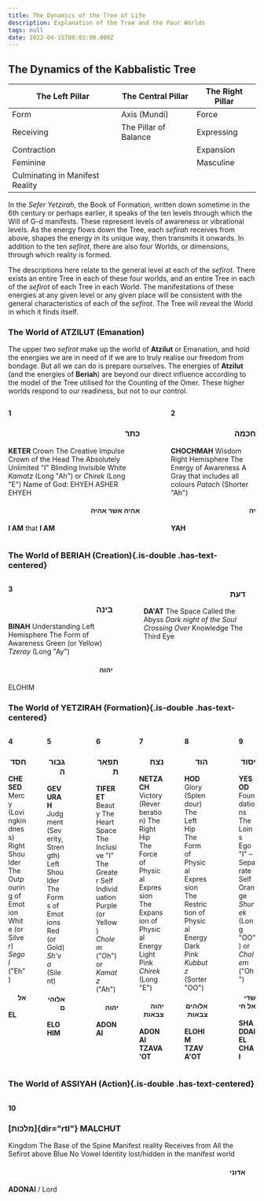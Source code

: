 ```yaml
---
title: The Dynamics of the Tree of Life
description: Explanation of the Tree and the Four Worlds
tags: null
date: 2022-04-15T00:03:00.000Z
---
```


## The Dynamics of the Kabbalistic Tree

| The Left Pillar                 | The Central Pillar    | The Right Pillar |
| ------------------------------- | --------------------- | ---------------- |
| Form                            | Axis (Mundi)          | Force            |
| Receiving                       | The Pillar of Balance | Expressing       |
| Contraction                     |                       | Expansion        |
| Feminine                        |                       | Masculine        |
| Culminating in Manifest Reality |

In the _Sefer Yetzirah_, the Book of Formation, written down sometime in the 6th century or perhaps earlier, it speaks of the ten levels through which the Will of G-d manifests. These represent levels of awareness or vibrational levels. As the energy flows down the Tree, each _sefirah_ receives from above, shapes the energy in its unique way, then transmits it onwards. In addition to the ten _sefirot_, there are also four Worlds, or dimensions, through which reality is formed.

The descriptions here relate to the general level at each of the _sefirot_. There exists an entire Tree in each of these four worlds, and an entire Tree in each of the _sefirot_ of each Tree in each World. The manifestations of these energies at any given level or any given place will be consistent with the general characteristics of each of the _sefirot_. The Tree will reveal the World in which it finds itself.

<h3 class="is-double has-text-centered">The World of ATZILUT (Emanation)</h3>

The upper two _sefirot_ make up the world of **Atzilut** or Emanation, and hold the energies we are in need of if we are to truly realise our freedom from bondage. But all we can do is prepare ourselves. The energies of **Atzilut** (and the energies of **Beriah**) are beyond our direct influence according to the model of the Tree utilised for the Counting of the Omer. These higher worlds respond to our readiness, but not to our control.

<div class="columns is-multiline">
<div class="column is-offset-one-third is-one-third has-text-centered">

**1**

<h3 dir="rtl">כתר</h3>

**KETER**
Crown
The Creative Impulse
Crown of the Head
The Absolutely Unlimited "I"
Blinding Invisible White
_Kamatz_ (Long "Ah") or _Chirek_ (Long "E")
Name of God: EHYEH ASHER EHYEH
<h4 dir="rtl">אהיה אשר אהיה</h4>

**I AM** that **I AM**
</div>
<div class="column">
</div>

---

<div class="column is-offset-two-thirds has-text-right">

**2**

<h3 dir="rtl">חכמה</h3>

**CHOCHMAH**
Wisdom
Right Hemisphere
The Energy of Awareness
A Gray that includes all colours
_Patach_ (Shorter "Ah")
<h4 dir="rtl">יה</h4>

**YAH**

</div>
</div>

### The World of BERIAH (Creation){.is-double .has-text-centered}

<div class="columns is-multiline">
<div class="column is-one-third has-text-left">

**3**

<h3 dir="rtl">בינה</h3>

**BINAH**
Understanding
Left Hemisphere
The Form of Awareness
Green (or Yellow)
_Tzeray_ (Long "Ay")
<h4 dir="rtl">יהוה</h4>
ELOHIM

</div>
<div class="column">
</div>

---
<div class="column is-offset-one-third has-text-centered">

<h3 dir="rtl">דעת</h3>

**DA'AT**
The Space Called the Abyss
_Dark night of the Soul_
_Crossing Over_
Knowledge
The Third Eye

</div>
<div class="column"></div>
</div>

### The World of YETZIRAH (Formation){.is-double .has-text-centered}

<div class="columns is-multiline">
<div class="column is-offset-two-thirds has-text-right">

**4**

<h3 dir="rtl">חסד</h3>

**CHESED**
Mercy (Lovingkindness)
Right Shoulder
The Outpouring of Emotion
White (or Silver)
_Segol_ ("Eh")
<h4 dir="rtl">אל</h4>

**EL**

</div>

---

<div class="column is-one-third has-text-left">

**5**
<h3 dir="rtl">גבורה</h3>

**GEVURAH**
Judgment (Severity, Strength)
Left Shoulder
The Forms of Emotions
Red (or Gold)
_Sh'va_ (Silent)
<h4 dir="rtl">אלוהים</h4>

**ELOHIM**

</div>
<div class="column"></div>

---

<div class="column is-offset-one-third is-one-third has-text-centered">

**6**

<h3 dir="rtl">תפארת</h3>

**TIFERET**
Beauty
The Heart Space
The Inclusive "I"
The Greater Self
Individuation
Purple (or Yellow)
_Cholem_ ("Oh") or _Kamatz_ ("Ah")
<h4 dir="rtl">יהוה</h4>

**ADONAI**

</div>

---

<div class="column is-offset-two-thirds has-text-right">

**7**

<h3 dir="rtl">נצח</h3>

**NETZACH**
Victory (Reverberation)
The Right Hip
The Force of Physical Expression
The Expansion of Physical Energy
Light Pink
_Chirek_ (Long "E")
<h4 dir="rtl">יהוה צבאות</h4>

**ADONAI TZAVA'OT**

</div>

---

<div class="column is-one-third has-text-left">

**8**

<h3 dir="rtl">הוד</h3>

**HOD**
Glory (Splendour)
The Left Hip
The Form of Physical Expression
The Restriction of Physical Energy
Dark Pink
_Kubbutz_ (Sorter "OO")
<h4 dir="rtl">אלוהים צבאות</h4>

**ELOHIM TZAVA'OT**

</div>
<div class="column"></div>

---

<div class="column is-offset-one-third is-one-third has-text-centered">

**9**

<h3 dir="rtl">יסוד</h3>

**YESOD**
Foundations
The Loins
Ego "I" – Separate Self
Orange
_Shurek_ (Long "OO") or _Cholem_ ("Oh")
<h4 dir="rtl">שדי אל חי</h4>

**SHADDAI EL CHAI**

</div>
</div>

### The World of ASSIYAH (Action){.is-double .has-text-centered}

<div class="columns">
<div class="column is-offset-one-third is-one-third has-text-centered">

**10**

<h3>

[מלכות]{dir="rtl"}
MALCHUT

</h3>

Kingdom
The Base of the Spine
Manifest reality
Receives from All the Sefirot above
Blue
No Vowel
Identity lost/hidden in the manifest world
<h4 dir="rtl">אדוני</h4>

**ADONAI** / Lord

</div>
<div class="column"></div>
</div>
